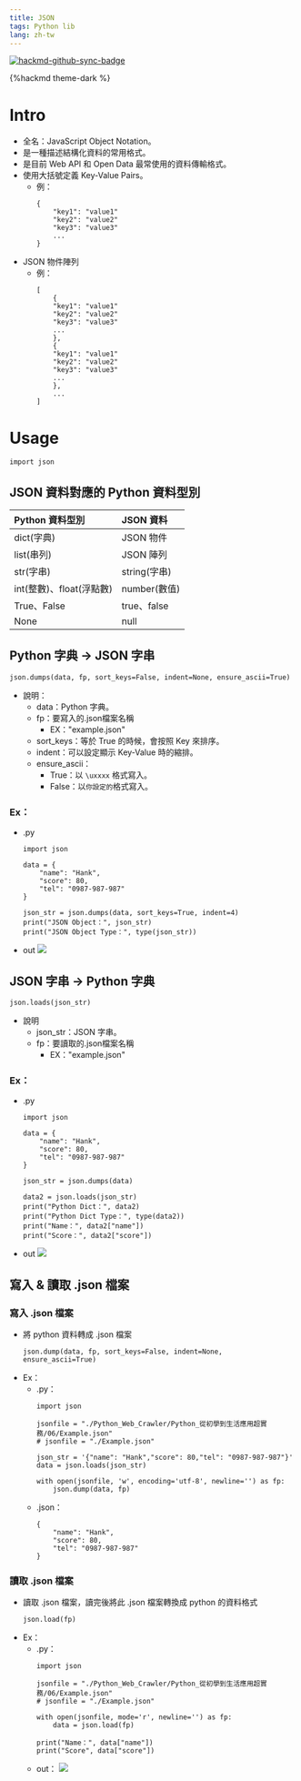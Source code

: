 ```yaml
---
title: JSON
tags: Python lib
lang: zh-tw
---
```


[![hackmd-github-sync-badge](https://hackmd.io/jVUV_g5vQaSQ6jazhJE4Bg/badge)](https://hackmd.io/jVUV_g5vQaSQ6jazhJE4Bg)


{%hackmd theme-dark %}

# Intro
- 全名：JavaScript Object Notation。
- 是一種描述結構化資料的常用格式。
- 是目前 Web API 和 Open Data 最常使用的資料傳輸格式。
- 使用大括號定義 Key-Value Pairs。
    - 例：
        ```json=
        {
            "key1": "value1"
            "key2": "value2"
            "key3": "value3"
            ...
        }
        ```
- JSON 物件陣列
    - 例：
        ```json=
        [
            {
            "key1": "value1"
            "key2": "value2"
            "key3": "value3"
            ...
            },
            {
            "key1": "value1"
            "key2": "value2"
            "key3": "value3"
            ...
            },
            ...
        ]
        ```

# Usage
```python=
import json
```
## JSON 資料對應的 Python 資料型別
| Python 資料型別          | JSON 資料    |
|:------------------------ |:------------ |
| dict(字典)               | JSON 物件    |
| list(串列)               | JSON 陣列    |
| str(字串)                | string(字串) |
| int(整數)、float(浮點數) | number(數值) |
| True、False              | true、false  |
| None                     | null         |

## Python 字典 -> JSON 字串
```python=
json.dumps(data, fp, sort_keys=False, indent=None, ensure_ascii=True)
```
- 說明：
    - data：Python 字典。
    - fp：要寫入的.json檔案名稱
        - EX："example.json"
    - sort_keys：等於 True 的時候，會按照 Key 來排序。
    - indent：可以設定顯示 Key-Value 時的縮排。
    - ensure_ascii：
        - True：以 `\uxxxx` 格式寫入。
        - False：以`你設定的`格式寫入。
### Ex：
- .py
	```python=
    import json

	data = {
	    "name": "Hank",
	    "score": 80,
	    "tel": "0987-987-987"
	}
    
	json_str = json.dumps(data, sort_keys=True, indent=4)
	print("JSON Object：", json_str)
	print("JSON Object Type：", type(json_str))
	```
- out
    ![](https://i.imgur.com/octlAM2.png)

## JSON 字串 -> Python 字典
```python=
json.loads(json_str)
```
- 說明
    - json_str：JSON 字串。
    - fp：要讀取的.json檔案名稱
        - EX："example.json"
### Ex：
- .py
	```python=
    import json

	data = {
	    "name": "Hank",
	    "score": 80,
	    "tel": "0987-987-987"
	}

	json_str = json.dumps(data)

	data2 = json.loads(json_str)
	print("Python Dict：", data2)
	print("Python Dict Type：", type(data2))
	print("Name：", data2["name"])
	print("Score：", data2["score"])
	```
- out
    ![](https://i.imgur.com/yKNQURe.png)
        
## 寫入 & 讀取 .json 檔案
### 寫入 .json 檔案
- 將 python 資料轉成 .json 檔案
	```python=
	json.dump(data, fp, sort_keys=False, indent=None, ensure_ascii=True)
	```
- Ex：
    - .py：
        ```python=
        import json

		jsonfile = "./Python_Web_Crawler/Python_從初學到生活應用超實務/06/Example.json"
		# jsonfile = "./Example.json"

		json_str = '{"name": "Hank","score": 80,"tel": "0987-987-987"}'
		data = json.loads(json_str)

		with open(jsonfile, 'w', encoding='utf-8', newline='') as fp:
		    json.dump(data, fp)
        ```
    - .json：
        ```json=
        {
		    "name": "Hank",
		    "score": 80,
		    "tel": "0987-987-987"
		}
        ```
### 讀取 .json 檔案
- 讀取 .json 檔案，讀完後將此 .json 檔案轉換成 python 的資料格式
	```python=
	json.load(fp)
	```
- Ex：
    - .py：
        ```python=
        import json

		jsonfile = "./Python_Web_Crawler/Python_從初學到生活應用超實務/06/Example.json"
		# jsonfile = "./Example.json"

		with open(jsonfile, mode='r', newline='') as fp:
		    data = json.load(fp)

		print("Name：", data["name"])
		print("Score", data["score"])
        ```
    - out：
        ![](https://i.imgur.com/fhzofNj.png)